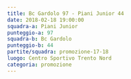 ```yaml
---
title: Bc Gardolo 97 - Piani Junior 44
date: 2018-02-18 19:00:00
squadra-a: Piani Junior
punteggio-a: 97
squadra-b: Bc Gardolo
punteggio-b: 44
partite/squadra: promozione-17-18
luogo: Centro Sportivo Trento Nord
categoria: promozione
---
```

